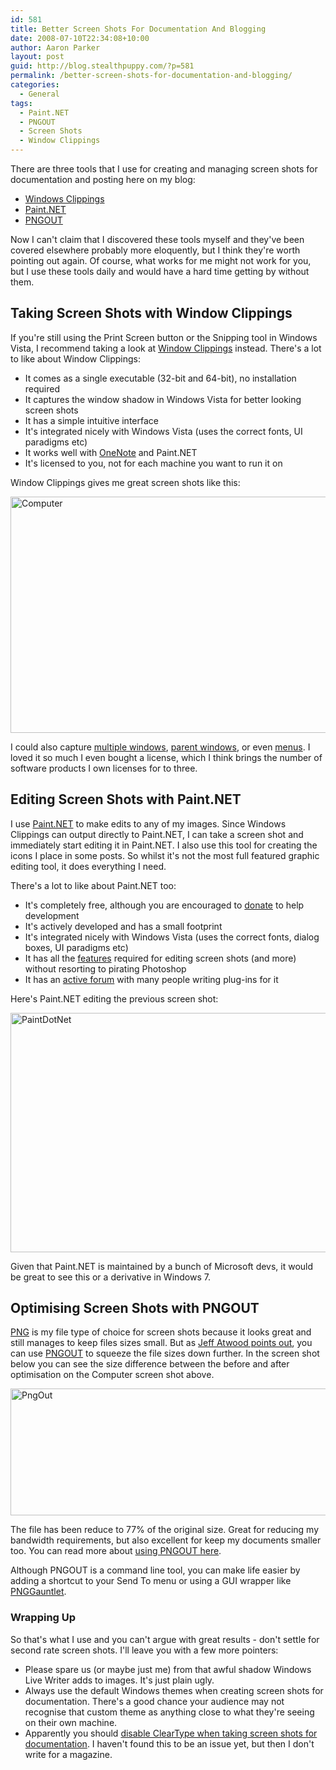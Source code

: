 ```yaml
---
id: 581
title: Better Screen Shots For Documentation And Blogging
date: 2008-07-10T22:34:08+10:00
author: Aaron Parker
layout: post
guid: http://blog.stealthpuppy.com/?p=581
permalink: /better-screen-shots-for-documentation-and-blogging/
categories:
  - General
tags:
  - Paint.NET
  - PNGOUT
  - Screen Shots
  - Window Clippings
---
```

There are three tools that I use for creating and managing screen shots for documentation and posting here on my blog:

  * [Windows Clippings](http://www.windowclippings.com/) 
  * [Paint.NET](http://www.getpaint.net/index.html) 
  * [PNGOUT](http://www.advsys.net/ken/utils.htm) 

Now I can't claim that I discovered these tools myself and they've been covered elsewhere probably more eloquently, but I think they're worth pointing out again. Of course, what works for me might not work for you, but I use these tools daily and would have a hard time getting by without them.

## Taking Screen Shots with Window Clippings

If you're still using the Print Screen button or the Snipping tool in Windows Vista, I recommend taking a look at [Window Clippings](http://www.windowclippings.com/) instead. There's a lot to like about Window Clippings:

  * It comes as a single executable (32-bit and 64-bit), no installation required
  * It captures the window shadow in Windows Vista for better looking screen shots
  * It has a simple intuitive interface
  * It's integrated nicely with Windows Vista (uses the correct fonts, UI paradigms etc)
  * It works well with [OneNote](http://office.microsoft.com/en-us/onenote/default.aspx) and Paint.NET
  * It's licensed to you, not for each machine you want to run it on

Window Clippings gives me great screen shots like this:

<img title="Computer" height="378" alt="Computer" src="{{site.baseurl}}.com/media/2008/06/computer.png" width="635" border="0" /> 

I could also capture [multiple windows](http://weblogs.asp.net/kennykerr/archive/2008/04/05/window-clippings-2-1-how-to-select-multiple-windows.aspx), [parent windows](http://weblogs.asp.net/kennykerr/archive/2008/04/09/window-clippings-2-1-how-to-include-a-disabled-parent-window.aspx), or even [menus](http://weblogs.asp.net/kennykerr/archive/2008/04/10/window-clippings-2-1-how-to-capture-menus-and-other-interactive-effects.aspx). I loved it so much I even bought a license, which I think brings the number of software products I own licenses for to three.

## Editing Screen Shots with Paint.NET

I use [Paint.NET](http://www.getpaint.net/index.html) to make edits to any of my images. Since Windows Clippings can output directly to Paint.NET, I can take a screen shot and immediately start editing it in Paint.NET. I also use this tool for creating the icons I place in some posts. So whilst it's not the most full featured graphic editing tool, it does everything I need.

There's a lot to like about Paint.NET too:

  * It's completely free, although you are encouraged to [donate](http://www.getpaint.net/donate.html) to help development
  * It's actively developed and has a small footprint
  * It's integrated nicely with Windows Vista (uses the correct fonts, dialog boxes, UI paradigms etc)
  * It has all the [features](http://www.getpaint.net/features.html) required for editing screen shots (and more) without resorting to pirating Photoshop
  * It has an [active forum](http://paintdotnet.forumer.com/index.php) with many people writing plug-ins for it

Here's Paint.NET editing the previous screen shot:

<img title="PaintDotNet" height="383" alt="PaintDotNet" src="{{site.baseurl}}.com/media/2008/06/paintdotnet.png" width="602" border="0" /> 

Given that Paint.NET is maintained by a bunch of Microsoft devs, it would be great to see this or a derivative in Windows 7.

## Optimising Screen Shots with PNGOUT

[PNG](http://en.wikipedia.org/wiki/Portable_Network_Graphics) is my file type of choice for screen shots because it looks great and still manages to keep files sizes small. But as [Jeff Atwood points out](http://www.codinghorror.com/blog/archives/000810.html), you can use [PNGOUT](http://www.advsys.net/ken/utils.htm) to squeeze the file sizes down further. In the screen shot below you can see the size difference between the before and after optimisation on the Computer screen shot above. 

<img title="PngOut" height="203" alt="PngOut" src="{{site.baseurl}}.com/media/2008/06/pngout.png" width="567" border="0" /> 

The file has been reduce to 77% of the original size. Great for reducing my bandwidth requirements, but also excellent for keep my documents smaller too. You can read more about [using PNGOUT here](http://www.advsys.net/ken/util/pngout.htm).

Although PNGOUT is a command line tool, you can make life easier by adding a shortcut to your Send To menu or using a GUI wrapper like [PNGGauntlet](http://brh.numbera.com/software/pnggauntlet/).

### Wrapping Up

So that's what I use and you can't argue with great results - don't settle for second rate screen shots. I'll leave you with a few more pointers:

  * Please spare us (or maybe just me) from that awful shadow Windows Live Writer adds to images. It's just plain ugly.
  * Always use the default Windows themes when creating screen shots for documentation. There's a good chance your audience may not recognise that custom theme as anything close to what they're seeing on their own machine.
  * Apparently you should [disable ClearType when taking screen shots for documentation](http://blogs.msdn.com/msdnmagazine/archive/2007/01/23/1516308.aspx). I haven't found this to be an issue yet, but then I don't write for a magazine.